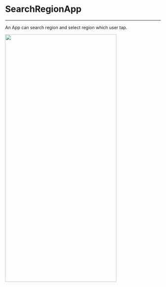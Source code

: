 # SearchRegionApp
---

An App can search region and select region which user tap.


<img width="360" height="800" src="https://i.imgur.com/FUwiDXa.png">
